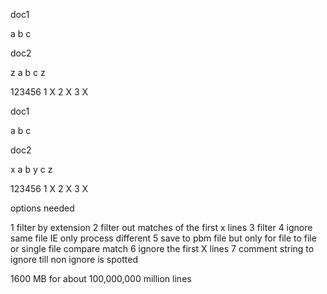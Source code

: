 doc1

a
b
c

doc2

z
a
b
c
z


 123456
1 X
2  X
3   X


doc1

a
b
c

doc2

x
a
b
y
c
z


 123456
1 X
2  X
3    X


options needed

1 filter by extension
2 filter out matches of the first x lines
3 filter 
4 ignore same file IE only process different
5 save to pbm file but only for file to file or single file compare match
6 ignore the first X lines
7 comment string to ignore till non ignore is spotted

1600 MB for about 100,000,000 million lines